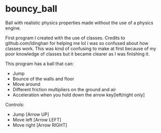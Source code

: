 # bouncy_ball
Ball with realistic physics properties made without the use of a physics engine.


First program I created with the use of classes. Credits to github.com/ldinghan for helping me lol i was so confused about how classes work.
This was kind of confusing to make at first because of my poor knowledge of classes but it became clearer as I was finishing it.

This program has a ball that can:
- Jump
- Bounce of the walls and floor
- Move around
- Different friction multipliers on the ground and air
- Acceleration when you hold down the arrow key[left/right only]

Controls:
- Jump        [Arrow UP]
- Move left   [Arrow LEFT]
- Move right  [Arrow RIGHT]

